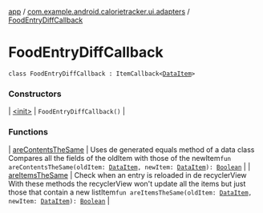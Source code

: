 [app](../../index.md) / [com.example.android.calorietracker.ui.adapters](../index.md) / [FoodEntryDiffCallback](./index.md)

# FoodEntryDiffCallback

`class FoodEntryDiffCallback : ItemCallback<`[`DataItem`](../-data-item/index.md)`>`

### Constructors

| [&lt;init&gt;](-init-.md) | `FoodEntryDiffCallback()` |

### Functions

| [areContentsTheSame](are-contents-the-same.md) | Uses de generated equals method of a data class Compares all the fields of the oldItem with those of the newItem`fun areContentsTheSame(oldItem: `[`DataItem`](../-data-item/index.md)`, newItem: `[`DataItem`](../-data-item/index.md)`): `[`Boolean`](https://kotlinlang.org/api/latest/jvm/stdlib/kotlin/-boolean/index.html) |
| [areItemsTheSame](are-items-the-same.md) | Check when an entry is reloaded in de recyclerView With these methods the recyclerView won't update all the items but just those that contain a new listItem`fun areItemsTheSame(oldItem: `[`DataItem`](../-data-item/index.md)`, newItem: `[`DataItem`](../-data-item/index.md)`): `[`Boolean`](https://kotlinlang.org/api/latest/jvm/stdlib/kotlin/-boolean/index.html) |

